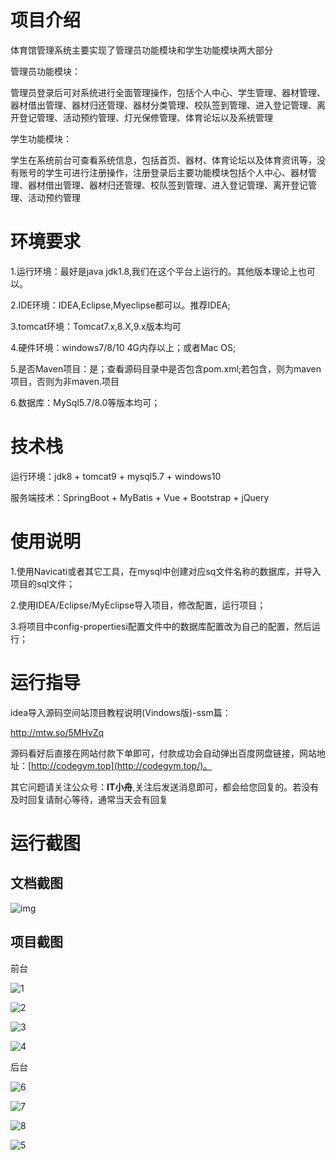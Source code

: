 # 项目介绍

体育馆管理系统主要实现了管理员功能模块和学生功能模块两大部分



管理员功能模块：

管理员登录后可对系统进行全面管理操作，包括个人中心、学生管理、器材管理、器材借出管理、器材归还管理、器材分类管理、校队签到管理、进入登记管理、离开登记管理、活动预约管理、灯光保修管理、体育论坛以及系统管理



学生功能模块：

学生在系统前台可查看系统信息，包括首页、器材、体育论坛以及体育资讯等，没有账号的学生可进行注册操作，注册登录后主要功能模块包括个人中心、器材管理、器材借出管理、器材归还管理、校队签到管理、进入登记管理、离开登记管理、活动预约管理



# 环境要求

1.运行环境：最好是java jdk1.8,我们在这个平台上运行的。其他版本理论上也可以。 

2.IDE环境：IDEA,Eclipse,Myeclipse都可以。推荐IDEA; 

3.tomcat环境：Tomcat7.x,8.X,9.x版本均可 

4.硬件环境：windows7/8/10 4G内存以上；或者Mac OS; 

5.是否Maven项目：是；查看源码目录中是否包含pom.xml;若包含，则为maven项目，否则为非maven.项目 

6.数据库：MySql5.7/8.0等版本均可；



# 技术栈

运行环境：jdk8 + tomcat9 + mysql5.7 + windows10

服务端技术：SpringBoot + MyBatis + Vue + Bootstrap + jQuery



# 使用说明

1.使用Navicati或者其它工具，在mysql中创建对应sq文件名称的数据库，并导入项目的sql文件； 

2.使用IDEA/Eclipse/MyEclipse导入项目，修改配置，运行项目； 

3.将项目中config-propertiesi配置文件中的数据库配置改为自己的配置，然后运行；

# 运行指导

idea导入源码空间站顶目教程说明(Vindows版)-ssm篇：

http://mtw.so/5MHvZq 

源码看好后直接在网站付款下单即可，付款成功会自动弹出百度网盘链接，网站地址：[http://codegym.top](http://codegym.top/)。 

其它问题请关注公众号：**IT小舟**,关注后发送消息即可，都会给您回复的。若没有及时回复请耐心等待，通常当天会有回复

# 运行截图

## 文档截图

![img](https://gulimallcativen.oss-cn-shenzhen.aliyuncs.com/JHTTYJYT/wps13.png)

## 项目截图

前台

![1](https://gulimallcativen.oss-cn-shenzhen.aliyuncs.com/fsdfgsdgfgfdg/1.png)

![2](https://gulimallcativen.oss-cn-shenzhen.aliyuncs.com/fsdfgsdgfgfdg/2.png)

![3](https://gulimallcativen.oss-cn-shenzhen.aliyuncs.com/fsdfgsdgfgfdg/3.png)

![4](https://gulimallcativen.oss-cn-shenzhen.aliyuncs.com/fsdfgsdgfgfdg/4.png)



后台

![6](https://gulimallcativen.oss-cn-shenzhen.aliyuncs.com/fsdfgsdgfgfdg/6.png)

![7](https://gulimallcativen.oss-cn-shenzhen.aliyuncs.com/fsdfgsdgfgfdg/7.png)

![8](https://gulimallcativen.oss-cn-shenzhen.aliyuncs.com/fsdfgsdgfgfdg/8.png)

![5](https://gulimallcativen.oss-cn-shenzhen.aliyuncs.com/fsdfgsdgfgfdg/5.png)
